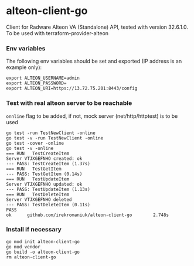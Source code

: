 # alteon-client-go

Client for Radware Alteon VA (Standalone) API, tested with version 32.6.1.0. To be used with terraform-provider-alteon

### Env variables

The following env variables should be set and exported (IP address is an example only):

```
export ALTEON_USERNAME=admin
export ALTEON_PASSWORD=
export ALTEON_URI=https://13.72.75.201:8443/config
```

### Test with real alteon server to be reachable

`onnline` flag to be added, if not, mock server (net/http/httptest) is to be used

```
go test -run TestNewClient -online
go test -v -run TestNewClient -online
go test -cover -online
go test -v -online
=== RUN   TestCreateItem
Server VTJXGEFNHO created: ok
--- PASS: TestCreateItem (1.37s)
=== RUN   TestGetItem
--- PASS: TestGetItem (0.14s)
=== RUN   TestUpdateItem
Server VTJXGEFNHO updated: ok
--- PASS: TestUpdateItem (1.13s)
=== RUN   TestDeleteItem
Server VTJXGEFNHO deleted
--- PASS: TestDeleteItem (0.11s)
PASS
ok      github.com/irekromaniuk/alteon-client-go        2.748s
```

### Install if necessary

```
go mod init alteon-client-go
go mod vendor
go build -o alteon-client-go 
rm alteon-client-go
```
